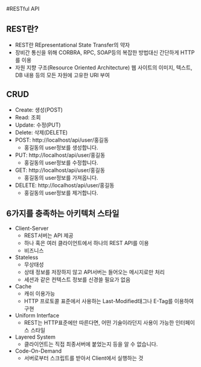 #RESTful API
## REST란?
 - REST란 REpresentational State Transfer의 약자
 - 장비간 통신을 위해 CORBRA, RPC, SOAP등의 복잡한 방법대신 간단하게 HTTP를 이용
 - 자원 지향 구조(Resource Oriented Architecture) 웹 사이트의 이미지, 텍스트, DB 내용 등의 모든 자원에 고유한 URI 부여

## CRUD
 - Create: 생성(POST)
 - Read: 조회
 - Update: 수정(PUT)
 - Delete: 삭제(DELETE)
 - POST: http://localhost/api/user/홍길동
 	 - 홍길동의 user정보를 생성합니다.
 - PUT: http://localhost/api/user/홍길동
 	 - 홍길동의 user정보를 수정합니다.
 - GET: http://localhost/api/user/홍길동
 	 - 홍길동의 user정보를 가져옵니다.
 - DELETE: http://localhost/api/user/홍길동
 	 - 홍길동의 user정보를 제거합니다.

## 6가지를 충족하는 아키텍처 스타일
 - Client-Server
 	 - REST서버는 API 제공
 	 - 하나 혹은 여러 클라이언트에서 하나의 REST API를 이용
 	 - 비즈니스 
 - Stateless
 	 - 무상태성
 	 - 상태 정보를 저장하지 않고 API서버는 들어오는 메시지로만 처리
 	 - 세션과 같은 컨텍스트 정보를 신경쓸 필요가 없음
 - Cache
 	 - 캐쉬 이용가능
 	 - HTTP 프로토콜 표준에서 사용하는 Last-Modified태그나 E-Tag를 이용하여 구현
 - Uniform Interface
 	 - REST는 HTTP표준에만 따른다면, 어떤 기술이라던지 사용이 가능한 인터페이스 스타일
 - Layered System
 	 - 클라이언트는 직접 최종서버에 붙었는지 등을 알 수 없습니다.
 - Code-On-Demand
 	 - 서버로부터 스크립트를 받아서 Client에서 실행하는 것
